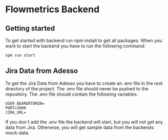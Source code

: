 # Flowmetrics Backend


## Getting started

To get started with backend run npm install to get all packages.
When you want to start the backend you have to run the following command:

```
npm run start
```

## Jira Data from Adesso

To get the Jira Data from Adesso you have to create an .env file in the root directory of the project.
The .env file should never be pushed to the repository. The .env file should contain the following variables:

```
USER_BEARERTOKEN=
PORT=3000
JIRA_URL=
```

If you don´t add the .env file the backend will start, but you will not get any data from Jira.
Otherwise, you will get sample data from the backends mock-data.

